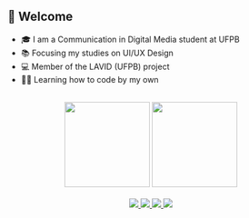 ## 👋 Welcome
- 🎓 I am a Communication in Digital Media student at UFPB
- 📚 Focusing my studies on UI/UX Design
- 💻 Member of the LAVID (UFPB) project
- 👩‍💻 Learning how to code by my own
<br>

<div align="center"> 
 
 <img height="150em" src="https://github-readme-stats.vercel.app/api?username=aluizamendes&show_icons=true&theme=radical">
 <img height="150em" src="https://github-readme-stats.vercel.app/api/top-langs/?username=aluizamendes&langs_count=6&layout=compact&theme=radical">

</div>
<br>
<div align="center">
 <a href="https://www.behance.net/aluizamendes" target="_blank"><img src="https://img.shields.io/badge/-Behance-blue?style=for-the-badge&logo=behance&logoColor=white"/>
 <a href="https://dribbble.com/aluizamendes" target="_blank"><img src="https://img.shields.io/badge/Dribbble-EA4C89?style=for-the-badge&logo=dribbble&logoColor=white"/>
 <a href="https://www.linkedin.com/in/aluizamendes/" target="_blank"><img src="https://img.shields.io/badge/LinkedIn-0077B5?style=for-the-badge&logo=linkedin&logoColor=white"/>
 <a href="https://www.instagram.com/luizamndes/" target="_blank"><img src="https://img.shields.io/badge/Instagram-E4405F?style=for-the-badge&logo=instagram&logoColor=white"/>
</div>
